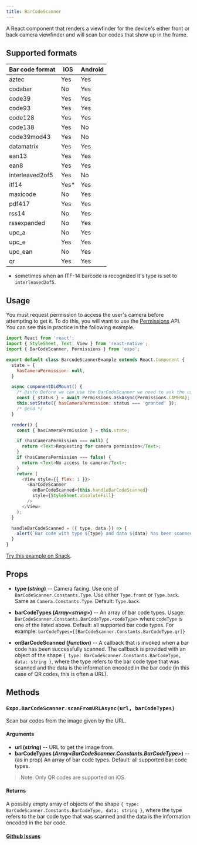 ```yaml
---
title: BarCodeScanner
---
```


A React component that renders a viewfinder for the device's either front or back camera viewfinder and will scan bar codes that show up in the frame.

## Supported formats

| Bar code format | iOS   | Android |
| --------------- | ----- | ------- |
| aztec           | Yes   | Yes     |
| codabar         | No    | Yes     |
| code39          | Yes   | Yes     |
| code93          | Yes   | Yes     |
| code128         | Yes   | Yes     |
| code138         | Yes   | No      |
| code39mod43     | Yes   | No      |
| datamatrix      | Yes   | Yes     |
| ean13           | Yes   | Yes     |
| ean8            | Yes   | Yes     |
| interleaved2of5 | Yes   | No      |
| itf14           | Yes\* | Yes     |
| maxicode        | No    | Yes     |
| pdf417          | Yes   | Yes     |
| rss14           | No    | Yes     |
| rssexpanded     | No    | Yes     |
| upc_a           | No    | Yes     |
| upc_e           | Yes   | Yes     |
| upc_ean         | No    | Yes     |
| qr              | Yes   | Yes     |

* sometimes when an ITF-14 barcode is recognized it's type is set to `interleaved2of5`.

## Usage

You must request permission to access the user's camera before attempting to get it. To do this, you will want to use the [Permissions](../permissions/) API. You can see this in practice in the following example.

```javascript
import React from 'react';
import { StyleSheet, Text, View } from 'react-native';
import { BarCodeScanner, Permissions } from 'expo';

export default class BarcodeScannerExample extends React.Component {
  state = {
    hasCameraPermission: null,
  }

  async componentDidMount() {
    /* @info Before we can use the BarCodeScanner we need to ask the user for permission to access their camera. <a href='permissions.html'>Read more about Permissions.</a> */
    const { status } = await Permissions.askAsync(Permissions.CAMERA);
    this.setState({ hasCameraPermission: status === 'granted' });
    /* @end */
  }

  render() {
    const { hasCameraPermission } = this.state;

    if (hasCameraPermission === null) {
      return <Text>Requesting for camera permission</Text>;
    }
    if (hasCameraPermission === false) {
      return <Text>No access to camera</Text>;
    }
    return (
      <View style={{ flex: 1 }}>
        <BarCodeScanner
          onBarCodeScanned={this.handleBarCodeScanned}
          style={StyleSheet.absoluteFill}
        />
      </View>
    );
  }

  handleBarCodeScanned = ({ type, data }) => {
    alert(`Bar code with type ${type} and data ${data} has been scanned!`);/
  }
}
```

[Try this example on Snack](https://snack.expo.io/Skxzn6-5b).

## Props

- **type (_string_)** -- Camera facing. Use one of `BarCodeScanner.Constants.Type`. Use either `Type.front` or `Type.back`. Same as `Camera.Constants.Type`. Default: `Type.back`.

- **barCodeTypes (_Array\<string\>_)** -- An array of bar code types. Usage: `BarCodeScanner.Constants.BarCodeType.<codeType>` where `codeType` is one of the listed above. Default: all supported bar code types. For example: `barCodeTypes={[BarCodeScanner.Constants.BarCodeType.qr]}`

- **onBarCodeScanned (_function_)** -- A callback that is invoked when a bar code has been successfully scanned. The callback is provided with an object of the shape `{ type: BarCodeScanner.Constants.BarCodeType, data: string }`, where the type refers to the bar code type that was scanned and the data is the information encoded in the bar code (in this case of QR codes, this is often a URL).

## Methods

### `Expo.BarCodeScanner.scanFromURLAsync(url, barCodeTypes)`

Scan bar codes from the image given by the URL.

#### Arguments

-   **url (_string_)** -- URL to get the image from.
-   **barCodeTypes (_Array\<BarCodeScanner.Constants.BarCodeType\>_)** -- (as in prop) An array of bar code types. Default: all supported bar code types.
> Note: Only QR codes are supported on iOS.

#### Returns

A possibly empty array of objects of the shape `{ type: BarCodeScanner.Constants.BarCodeType, data: string }`, where the type refers to the bar code type that was scanned and the data is the information encoded in the bar code.

#### [Github Issues](https://github.com/expo/expo/labels/BarCodeScanner)
